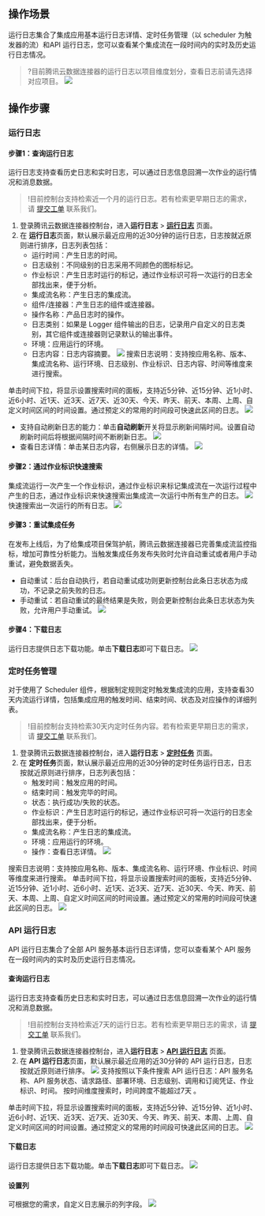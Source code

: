 ## 操作场景
运行日志集合了集成应用基本运行日志详情、定时任务管理（以 scheduler 为触发器的流）和API 运行日志，您可以查看某个集成流在一段时间内的实时及历史运行日志情况。

> ?目前腾讯云数据连接器的运行日志以项目维度划分，查看日志前请先选择对应项目。
> ![](https://qcloudimg.tencent-cloud.cn/raw/61e8d1be6104407ee74ebd18398750a1.png)

## 操作步骤
### 运行日志
#### 步骤1：查询运行日志
运行日志支持查看历史日志和实时日志，可以通过日志信息回溯一次作业的运行情况和消息数据。
> !目前控制台支持检索近一个月的运行日志。若有检索更早期日志的需求，请 [提交工单](https://console.cloud.tencent.com/workorder/category) 联系我们。

1. 登录腾讯云数据连接器控制台，进入**运行日志** > [**运行日志**](https://ipaas.cloud.tencent.com/log) 页面。
2. 在 **运行日志**页面，默认展示最近应用的近30分钟的运行日志，日志按就近原则进行排序，日志列表包括：
   - 运行时间：产生日志的时间。
   - 日志级别：不同级别的日志采用不同颜色的图标标记。
   - 作业标识：产生日志时运行的标记，通过作业标识可将一次运行的日志全部找出来，便于分析。
   - 集成流名称：产生日志的集成流。
   - 组件/连接器：产生日志的组件或连接器。
   - 操作名称：产品日志时的操作。
   - 日志类别：如果是 Logger 组件输出的日志，记录用户自定义的日志类别，其它组件或连接器则记录默认的输出事件。
   - 环境：应用运行的环境。
   - 日志内容：日志内容摘要。
     ![](https://qcloudimg.tencent-cloud.cn/raw/0501742b8c333eeaf64e9277c2a688e5.png)
     搜索日志说明：支持按应用名称、版本、集成流名称、运行环境、日志级别、作业标识、日志内容、时间等维度来进行搜索。
     

单击时间下拉，将显示设置搜索时间的面板，支持近5分钟、近15分钟、近1小时、近6小时、近1天、近3天、近7天、近30天、今天、昨天、前天、本周、上周、自定义时间区间的时间设置。通过预定义的常用的时间段可快速此区间的日志。
     ![](https://qcloudimg.tencent-cloud.cn/raw/f1f18f7c20fd81e389b44671f927ae3f.png)
 - 支持自动刷新日志的能力：单击**自动刷新**开关将显示刷新间隔时间。设置自动刷新时间后将根据间隔时间不断刷新日志。
    ![](https://qcloudimg.tencent-cloud.cn/raw/f7fc97b82952aa203be3e99777f438c4.png)
 - 查看日志详情：单击某日志内容，右侧展示日志的详情。
    ![](https://qcloudimg.tencent-cloud.cn/raw/374e8decb6558f3305a1c7be6e72234e.png)

#### 步骤2：通过作业标识快速搜索
集成流运行一次产生一个作业标识，通过作业标识来标记集成流在一次运行过程中产生的日志，通过作业标识来快速搜索出集成流一次运行中所有生产的日志。
![](https://qcloudimg.tencent-cloud.cn/raw/53b97716748c4c8a16f2a0f1af949280.png)
快速搜索出一次运行的所有日志。
![](https://qcloudimg.tencent-cloud.cn/raw/5cb35fa4d57c9722e19ebbb069dd9935.png)

#### 步骤3：重试集成任务
在发布上线后，为了给集成项目保驾护航，腾讯云数据连接器已完善集成流监控指标，增加可靠性分析能力。当触发集成任务发布失败时允许自动重试或者用户手动重试，避免数据丢失。
- 自动重试：后台自动执行，若自动重试成功则更新控制台此条日志状态为成功，不记录之前失败的日志。
- 手动重试：若自动重试的最终结果是失败，则会更新控制台此条日志状态为失败，允许用户手动重试。
  ![](https://qcloudimg.tencent-cloud.cn/raw/a189cd8762cc61e6414882a13ceecdb3.png)

#### 步骤4：下载日志
运行日志提供日志下载功能。单击**下载日志**即可下载日志。
![](https://qcloudimg.tencent-cloud.cn/raw/32cc4ce7fd7027bced5e6f056a7159e9.png)



### 定时任务管理
对于使用了 Scheduler 组件，根据制定规则定时触发集成流的应用，支持查看30天内流运行详情，包括集成应用的触发时间、结束时间、状态及对应操作的详细列表。  
> !目前控制台支持检索30天内定时任务内容。若有检索更早期日志的需求，请 [提交工单](https://console.cloud.tencent.com/workorder/category) 联系我们。

1. 登录腾讯云数据连接器控制台，进入**运行日志** > [**定时任务**](https://ipaas.cloud.tencent.com/log) 页面。
2. 在 **定时任务**页面，默认展示最近应用的近30分钟的定时任务运行日志，日志按就近原则进行排序，日志列表包括：
   - 触发时间：触发应用的时间。
   - 结束时间：触发完毕的时间。
   - 状态：执行成功/失败的状态。
   - 作业标识：产生日志时运行的标记，通过作业标识可将一次运行的日志全部找出来，便于分析。
   - 集成流名称：产生日志的集成流。
   - 环境：应用运行的环境。
   - 操作：查看日志详情。
     ![](https://qcloudimg.tencent-cloud.cn/raw/ea7ea758e87d52561b842e3c0d5743d3.png)

搜索日志说明：支持按应用名称、版本、集成流名称、运行环境、作业标识、时间等维度来进行搜索。
单击时间下拉，将显示设置搜索时间的面板，支持近5分钟、近15分钟、近1小时、近6小时、近1天、近3天、近7天、近30天、今天、昨天、前天、本周、上周、自定义时间区间的时间设置。通过预定义的常用的时间段可快速此区间的日志。
![](https://qcloudimg.tencent-cloud.cn/raw/c48cd2fe86a20798501fc4444451574e.png)


### API 运行日志
API 运行日志集合了全部 API 服务基本运行日志详情，您可以查看某个 API 服务在一段时间内的实时及历史运行日志情况。

#### 查询运行日志
运行日志支持查看历史日志和实时日志，可以通过日志信息回溯一次作业的运行情况和消息数据。
> !目前控制台支持检索近7天的运行日志。若有检索更早期日志的需求，请 [提交工单](https://console.cloud.tencent.com/workorder/category) 联系我们。

1. 登录腾讯云数据连接器控制台，进入**运行日志** > [**API 运行日志**](https://ipaas.cloud.tencent.com/log) 页面。
2. 在 **API 运行日志**页面，默认展示最近应用的近30分钟的 API 运行日志，日志按就近原则进行排序。
![](https://qcloudimg.tencent-cloud.cn/raw/d8dbc2562f0270925c8efd8f7a854f10.png)
支持按照以下条件搜索 API 运行日志：API 服务名称、API 服务状态、请求路径、部署环境、日志级别、调用和订阅凭证、作业标识、时间。
按时间维度搜索时，时间跨度不能超过7天 。

单击时间下拉，将显示设置搜索时间的面板，支持近5分钟、近15分钟、近1小时、近6小时、近1天、近3天、近7天、近30天、今天、昨天、前天、本周、上周、自定义时间区间的时间设置。通过预定义的常用的时间段可快速此区间的日志。
![](https://qcloudimg.tencent-cloud.cn/raw/3bbb744dec21feac120a2cce5543e9be.png)

#### 下载日志
运行日志提供日志下载功能。单击**下载日志**即可下载日志。
![](https://qcloudimg.tencent-cloud.cn/raw/168413f301d129603b66eead19338835.png)

#### 设置列
可根据您的需求，自定义日志展示的列字段。
![](https://qcloudimg.tencent-cloud.cn/raw/e1f221b8b6ae78bdd28ddd65afc304da.png)
